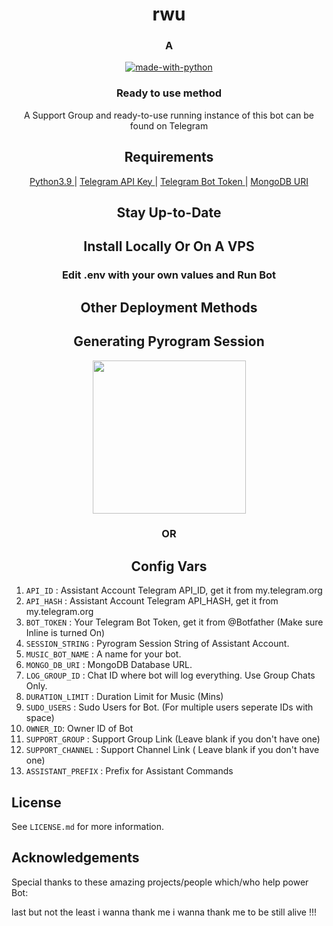 <h1 align= center><b>rwu</b></h1>
<h3 align = center> A  </h3>

<p align="center">
<a href="https://python.org"><img src="http://forthebadge.com/images/badges/made-with-python.svg" alt="made-with-python"></a>
</p>

<h3 align="center">
    Ready to use method
</h3>

<p align="center">
    A Support Group and ready-to-use running instance of this bot can be found on Telegram <br>
</p>

<h2 align="center">
   Requirements
</h2>

<p align="center">
    <a href="https://www.python.org/downloads/release/python-390/"> Python3.9 </a> |
    <a href="https://docs.pyrogram.org/intro/setup#api-keys"> Telegram API Key </a> |
    <a href="https://t.me/botfather"> Telegram Bot Token </a> |
    <a href="https://telegra.ph/How-To-get-Mongodb-URI-04-06"> MongoDB URI </a>
</p>

<h2 align="center">
   Stay Up-to-Date
</h2>

<h2 align="center">
   Install Locally Or On A VPS
</h2>


<h3 align="center">
    Edit <b>.env</b> with your own values and Run Bot
</h3>


<h2 align="center">
   Other Deployment Methods
</h2>

<h2 align="center">
   Generating Pyrogram Session
</h2>

<p align="center">
<a href="https://replit.com/@AaravxD/PyroStringSession#main.py"><img src="https://img.shields.io/badge/Generate%20On%20Repl-blueviolet?style=for-the-badge&logo=appveyor" width="245""/></a>
 </p>  

<h3 align="center">
    OR
</h3>

<h2 align="center">
   Config Vars
</h2>

1. `API_ID` : Assistant Account Telegram API_ID, get it from my.telegram.org
2. `API_HASH` : Assistant Account Telegram API_HASH, get it from my.telegram.org
3. `BOT_TOKEN` : Your Telegram Bot Token, get it from @Botfather (Make sure Inline is turned On)
4. `SESSION_STRING` : Pyrogram Session String of Assistant Account.
5. `MUSIC_BOT_NAME` : A name for your bot.
6. `MONGO_DB_URI` : MongoDB Database URL.
7. `LOG_GROUP_ID` : Chat ID where bot will log everything. Use Group Chats Only.
8. `DURATION_LIMIT` : Duration Limit for Music (Mins)
9. `SUDO_USERS` : Sudo Users for Bot. (For multiple users seperate IDs with space)
10. `OWNER_ID`: Owner ID of Bot
11. `SUPPORT_GROUP` : Support Group Link (Leave blank if you don't have one)
12. `SUPPORT_CHANNEL` : Support Channel Link ( Leave blank if you don't have one)
13. `ASSISTANT_PREFIX` : Prefix for Assistant Commands





## License
See `LICENSE.md` for more information.

## Acknowledgements

Special thanks to these amazing projects/people which/who help power Bot:
    
   last but not the least i wanna thank me
    i wanna thank me to be still alive !!!
